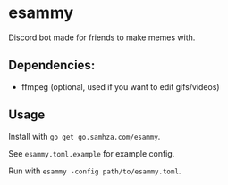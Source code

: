 # esammy

Discord bot made for friends to make memes with.

## Dependencies:
- ffmpeg (optional, used if you want to edit gifs/videos)

## Usage

Install with `go get go.samhza.com/esammy`.

See `esammy.toml.example` for example config.

Run with `esammy -config path/to/esammy.toml`.
